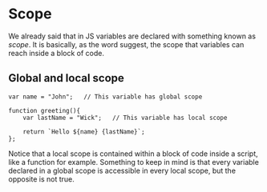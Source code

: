 # Scope

We already said that in JS variables are declared with something known as *scope*. It is basically, as the word suggest, the scope that variables can reach inside a block of code. 

## Global and local scope

    var name = "John";   // This variable has global scope 

    function greeting(){
        var lastName = "Wick";   // This variable has local scope

        return `Hello ${name} {lastName}`;
    };

Notice that a local scope is contained within a block of code inside a script, like a function for example. Something to keep in mind is that every variable declared in a global scope is accessible in every local scope, but the opposite is not true. 




